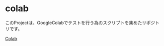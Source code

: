 # colab

このProjectは、GoogleColabでテストを行う為のスクリプトを集めたリポジトリです。

[Colab](https://colab.research.google.com/)